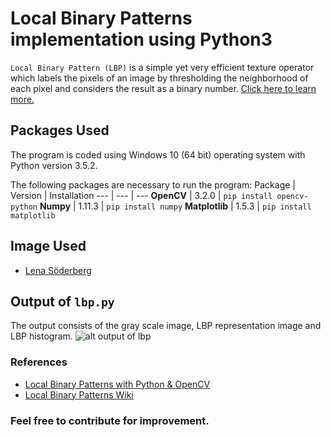 # Local Binary Patterns implementation using Python3

`Local Binary Pattern (LBP)` is a simple yet very efficient texture operator which labels the pixels of an image by thresholding the neighborhood of each pixel and considers the result as a binary number. 
[Click here to learn more.](http://www.scholarpedia.org/article/Local_Binary_Patterns "Local Binary Pattern (LBP)")

## Packages Used
The program is coded using Windows 10 (64 bit) operating system with Python version 3.5.2.

The following packages are necessary to run the program:
Package | Version | Installation
--- | --- | ---
**OpenCV** | 3.2.0 | `pip install opencv-python`
**Numpy** | 1.11.3 | `pip install numpy`
**Matplotlib** | 1.5.3 | `pip install matplotlib`

## Image Used
* [Lena Söderberg](https://raw.githubusercontent.com/arsho/local_binary_patterns/master/lenna.jpg "Lena Söderberg")

## Output of `lbp.py`
The output consists of the gray scale image, LBP representation image and LBP histogram.
![alt output of lbp](https://raw.githubusercontent.com/arsho/local_binary_patterns/master/screenshot/lbp_output.png)

### References
* [Local Binary Patterns with Python & OpenCV](http://www.pyimagesearch.com/2015/12/07/local-binary-patterns-with-python-opencv/ "Local Binary Patterns with Python & OpenCV")
* [Local Binary Patterns Wiki](https://en.wikipedia.org/wiki/Local_binary_patterns "Local Binary Patterns Wiki")

### Feel free to contribute for improvement.
